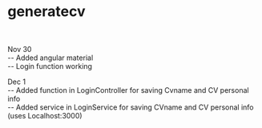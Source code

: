 # generatecv
<br>


Nov 30 <br>
-- Added angular material <br>
-- Login function working <br>

Dec 1 <br>
-- Added function in LoginController for saving Cvname and CV personal info <br>
-- Added service in LoginService for saving CVname and CV personal info (uses Localhost:3000) <br>